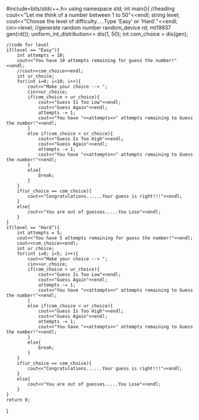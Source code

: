 
#include<bits/stdc++.h>
using namespace std;
int main(){
    //heading
    cout<<"Let me think of a number between 1 to 50"<<endl;
    string level;
    cout<<"Choose the level of difficulty.....Type 'Easy' or 'Hard'."<<endl;
    cin>>level;
    //generate random number
    random_device rd;
    mt19937 gen(rd());
    uniform_int_distribution<> dis(1, 50);
    int com_choice = dis(gen);

    //code for level
    if(level == "Easy"){
        int attempts = 10;
        cout<<"You have 10 attempts remaining for guess the number!"<<endl;
        //cout<<com_choice<<endl;
        int ur_choice;
        for(int i=0; i<10; i++){
            cout<<"Make your choice --> ";
            cin>>ur_choice;
            if(com_choice > ur_choice){
                cout<<"Guess Is Too Low"<<endl;
                cout<<"Guess Again"<<endl;
                attempts -= 1;
                cout<<"You have "<<attempts<<" attempts remaining to Guess the number!"<<endl;
            }
            else if(com_choice < ur_choice){
                cout<<"Guess Is Too High"<<endl;
                cout<<"Guess Again"<<endl;
                attempts -= 1;
                cout<<"You have "<<attempts<<" attempts remaining to Guess the number!"<<endl;
            }
            else{
                break;
            }
        }
        if(ur_choice == com_choice){
            cout<<"Congratulations......Your guess is right!!!"<<endl;
        }
        else{
            cout<<"You are out of guesses.....You Lose"<<endl;
        }
    }
    if(level == "Hard"){
        int attempts = 5;
        cout<<"You have 5 attempts remaining for guess the number!"<<endl;
        cout<<com_choice<<endl;
        int ur_choice;
        for(int i=0; i<5; i++){
            cout<<"Make your choice --> ";
            cin>>ur_choice;
            if(com_choice > ur_choice){
                cout<<"Guess Is Too Low"<<endl;
                cout<<"Guess Again"<<endl;
                attempts -= 1;
                cout<<"You have "<<attempts<<" attempts remaining to Guess the number!"<<endl;
            }
            else if(com_choice < ur_choice){
                cout<<"Guess Is Too High"<<endl;
                cout<<"Guess Again"<<endl;
                attempts -= 1;
                cout<<"You have "<<attempts<<" attempts remaining to Guess the number!"<<endl;
            }
            else{
                break;
            }
        }
        if(ur_choice == com_choice){
            cout<<"Congratulations......Your guess is right!!!"<<endl;
        }
        else{
            cout<<"You are out of guesses.....You Lose"<<endl;
        }
    }
    return 0;
}
